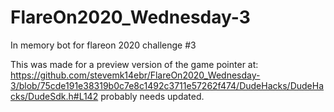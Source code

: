 # FlareOn2020_Wednesday-3
In memory bot for flareon 2020 challenge #3

This was made for a preview version of the game pointer at: https://github.com/stevemk14ebr/FlareOn2020_Wednesday-3/blob/75cde191e38319b0c7e8c1492c3711e57262f474/DudeHacks/DudeHacks/DudeSdk.h#L142 probably needs updated.
